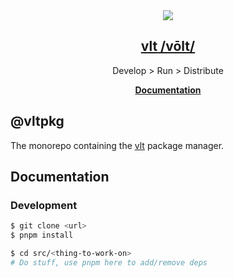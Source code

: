 <section align="center">
    <a href="https://www.vlt.sh">
        <img src="https://github.com/user-attachments/assets/36ba6d2d-4af7-403c-a973-058d09a16ff1" />
        <h1 align="center">
            <strong>vlt</strong>
            /vōlt/
        </h1>
    </a>
</section>


<p align="center">
    Develop > Run > Distribute
</p>

<p align="center">
    <a href="https://docs.vlt.sh"><strong>Documentation</strong></a>
</p>

## **@vltpkg**

The monorepo containing the [vlt](https://www.vlt.sh) package manager.

## Documentation

### Development

```bash
$ git clone <url>
$ pnpm install

$ cd src/<thing-to-work-on>
# Do stuff, use pnpm here to add/remove deps
```
